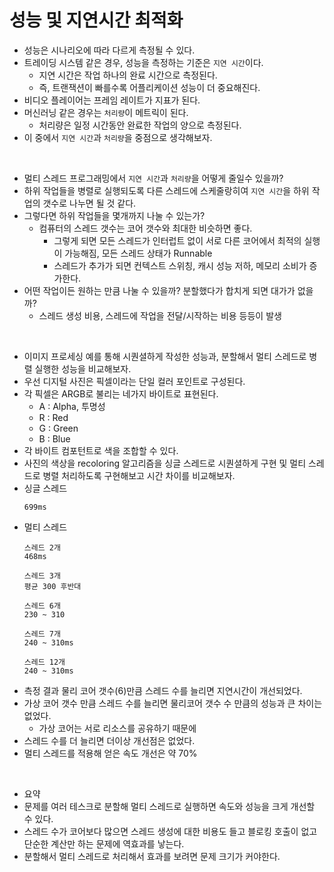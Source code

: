 # 성능 및 지연시간 최적화
- 성능은 시나리오에 따라 다르게 측정될 수 있다.
- 트레이딩 시스템 같은 경우, 성능을 측정하는 기준은 `지연 시간`이다.
  - 지연 시간은 작업 하나의 완료 시간으로 측정된다.
  - 즉, 트랜잭션이 빠를수록 어플리케이션 성능이 더 중요해진다.
- 비디오 플레이어는 프레임 레이트가 지표가 된다.
- 머신러닝 같은 경우는 `처리량`이 메트릭이 된다.
  - 처리량은 일정 시간동안 완료한 작업의 양으로 측정된다.
- 이 중에서 `지연 시간`과 `처리량`을 중점으로 생각해보자.

<br>

- 멀티 스레드 프로그래밍에서 `지연 시간`과 `처리량`을 어떻게 줄일수 있을까?
- 하위 작업들을 병렬로 실행되도록 다른 스레드에 스케줄랑히여 `지연 시간`을 하위 작업의 갯수로 나누면 될 것 같다.
- 그렇다면 하위 작업들을 몇개까지 나눌 수 있는가?
  - 컴퓨터의 스레드 갯수는 코어 갯수와 최대한 비슷하면 좋다. 
    - 그렇게 되면 모든 스레드가 인터럽트 없이 서로 다른 코어에서 최적의 실행이 가능해짐, 모든 스레드 상태가 Runnable
    - 스레드가 추가가 되면 컨텍스트 스위칭, 캐시 성능 저하, 메모리 소비가 증가한다.
- 어떤 작업이든 원하는 만큼 나눌 수 있을까? 분할했다가 합치게 되면 대가가 없을까? 
  - 스레드 생성 비용, 스레드에 작업을 전달/시작하는 비용 등등이 발생

<br>

- 이미지 프로세싱 예를 통해 시퀀셜하게 작성한 성능과, 분할해서 멀티 스레드로 병렬 실행한 성능을 비교해보자.
- 우선 디지털 사진은 픽셀이라는 단일 컬러 포인트로 구성된다.
- 각 픽셀은 ARGB로 불리는 네가지 바이트로 표현된다.
  - A : Alpha, 투명성
  - R : Red
  - G : Green
  - B : Blue
- 각 바이트 컴포턴트로 색을 조합할 수 있다.
- 사진의 색상을 recoloring 알고리즘을 싱글 스레드로 시퀀셜하게 구현 및 멀티 스레드로 병렬 처리하도록 구현해보고 시간 차이를 비교해보자.
- 싱글 스레드
  ```
  699ms
  ```
- 멀티 스레드
  ```
  스레드 2개
  468ms
  
  스레드 3개
  평균 300 후반대
  
  스레드 6개
  230 ~ 310
  
  스레드 7개
  240 ~ 310ms
  
  스레드 12개
  240 ~ 310ms
  ```
- 측정 결과 물리 코어 갯수(6)만큼 스레드 수를 늘리면 지연시간이 개선되었다.
- 가상 코어 갯수 만큼 스레드 수를 늘리면 물리코어 갯수 수 만큼의 성능과 큰 차이는 없었다.
  - 가상 코어는 서로 리소스를 공유하기 때문에 
- 스레드 수를 더 늘리면 더이상 개선점은 없었다.
- 멀티 스레드를 적용해 얻은 속도 개선은 약 70%

<br>

- 요약
- 문제를 여러 테스크로 분할해 멀티 스레드로 실행하면 속도와 성능을 크게 개선할 수 있다.
- 스레드 수가 코어보다 많으면 스레드 생성에 대한 비용도 들고 블로킹 호출이 없고 단순한 계산만 하는 문제에 역효과를 낳는다.
- 분할해서 멀티 스레드로 처리해서 효과를 보려면 문제 크기가 커야한다.